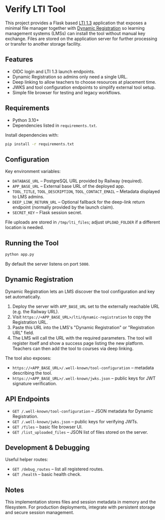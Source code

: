 # Verify LTI Tool

This project provides a Flask based [LTI 1.3](https://www.imsglobal.org/spec/lti/v1p3/) application that exposes a minimal file
manager together with [Dynamic Registration](https://www.imsglobal.org/spec/lti-dynamic/v1p0/) so learning management systems
(LMSs) can install the tool without manual key exchange. Files are stored on the application server for further processing or
transfer to another storage facility.

## Features

- OIDC login and LTI 1.3 launch endpoints.
- Dynamic Registration so admins only need a single URL.
- Deep linking to allow teachers to choose resources at placement time.
- JWKS and tool configuration endpoints to simplify external tool setup.
- Simple file browser for testing and legacy workflows.

## Requirements

- Python 3.10+
- Dependencies listed in `requirements.txt`.

Install dependencies with:

```bash
pip install -r requirements.txt
```

## Configuration

Key environment variables:

- `DATABASE_URL` – PostgreSQL URL provided by Railway (required).
- `APP_BASE_URL` – External base URL of the deployed app.
- `TOOL_TITLE`, `TOOL_DESCRIPTION`, `TOOL_CONTACT_EMAIL` – Metadata displayed to LMS admins.
- `DEEP_LINK_RETURN_URL` – Optional fallback for the deep-link return endpoint (normally
  provided by the launch claim).
- `SECRET_KEY` – Flask session secret.

File uploads are stored in `/tmp/lti_files`; adjust `UPLOAD_FOLDER` if a different location is needed.

## Running the Tool

```bash
python app.py
```

By default the server listens on port `5000`.

## Dynamic Registration

Dynamic Registration lets an LMS discover the tool configuration and key set automatically.

1. Deploy the server with `APP_BASE_URL` set to the externally reachable URL (e.g. the Railway URL).
2. Visit `https://<APP_BASE_URL>/lti/dynamic-registration` to copy the Registration URL.
3. Paste this URL into the LMS's "Dynamic Registration" or "Registration URL" field.
4. The LMS will call the URL with the required parameters. The tool will register itself and show a success page listing the
   new platform. Teachers can then add the tool to courses via deep linking.

The tool also exposes:

- `https://<APP_BASE_URL>/.well-known/tool-configuration` – metadata describing the tool.
- `https://<APP_BASE_URL>/.well-known/jwks.json` – public keys for JWT signature verification.

## API Endpoints

- `GET /.well-known/tool-configuration` – JSON metadata for Dynamic Registration.
- `GET /.well-known/jwks.json` – public keys for verifying JWTs.
- `GET /files` – basic file browser UI.
- `GET /list_uploaded_files` – JSON list of files stored on the server.

## Development & Debugging

Useful helper routes:

- `GET /debug_routes` – list all registered routes.
- `GET /health` – basic health check.

## Notes

This implementation stores files and session metadata in memory and the filesystem. For production deployments, integrate with persistent storage and secure session management.
